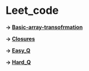 # Leet_code

**&#8594; [Basic-array-transofrmation](./Basic%20Array%20Transformation/)**

**&#8594; [Closures](./Closures/)**

**&#8594; [Easy_Q](./Easy/)**

**&#8594; [Hard_Q](./hard/)**
